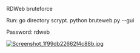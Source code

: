 RDWeb bruteforce

Run: go directory scrypt.
python bruteweb.py --gui

Password: rdweb

<a href="https://radikal.host/i/2W5rw8"><img src="https://e.radikal.host/2025/02/11/Screenshot_1f99db22662f4c88b.jpg" alt="Screenshot_1f99db22662f4c88b.jpg" border="0"></a>
